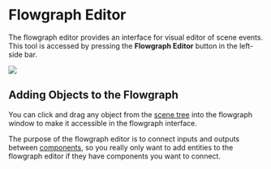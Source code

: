 # Flowgraph Editor

The flowgraph editor provides an interface for visual editor of scene events. This tool is accessed by pressing the **Flowgraph Editor** button in the left-side bar.

![](https://github.com/UltraEngine/Documentation/blob/master/Images/flowgraph.png?raw=true)

## Adding Objects to the Flowgraph

You can click and drag any object from the [scene tree](mapbrowser.md) into the flowgraph window to make it accessible in the flowgraph interface.

The purpose of the flowgraph editor is to connect inputs and outputs between [components](entitycomponentsystem.md), so you really only want to add entities to the flowgraph editor if they have components you want to connect.

